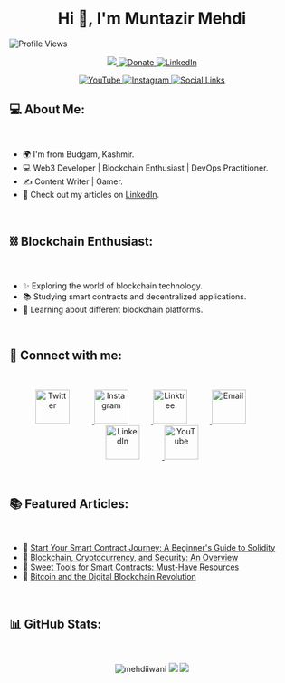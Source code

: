 <!-- <div align="center">
    <img src="default.png" style=" height=150" alt="Matrix">
</div> -->

<h1 align="center">Hi 👋, I'm Muntazir Mehdi</h1>

![Profile Views](https://komarev.com/ghpvc/?username=mehdiiwani&color=brightgreen)

<p align="center">
            <a href="https://paytm.me/lT-ZGSW" target="_blank" class="button">
                <img src="https://img.shields.io/badge/Donate-Buy%20Me%20A%20Coffee-orange.svg?style=for-the-badge">
            </a>    
    <a href="https://paypal.me/amaris1227?country.x=IN&locale.x=en_GB" class="button">
        <img src="https://img.shields.io/badge/Support-Donate-%230077B5?logo=paypal&style=for-the-badge" alt="Donate">
    </a>
    <a href="https://www.linkedin.com/in/muntazir-mehdi-amaris1227/" class="button">
        <img src="https://img.shields.io/badge/LinkedIn-Connect-%230077B5?logo=linkedin&style=for-the-badge" alt="LinkedIn">
    </a>
</p>

<p align="center">
    <a href="https://www.youtube.com/@mehdiiwani?sub_confirmation=1" class="button">
        <img src="https://img.shields.io/badge/YouTube-Follow-%23FF0000?logo=youtube&style=for-the-badge&logoColor=white" alt="YouTube">
    </a>
    <a href="https://instagram.com/mehdii.wani" class="button">
        <img src="https://img.shields.io/badge/Instagram-Follow-%23E4405F?logo=instagram&style=for-the-badge&logoColor=white" alt="Instagram">
    </a>
    <a href="https://linktr.ee/mehdii.wani" class="button">
        <img src="https://img.shields.io/badge/Social-Links-%230077B5?logo=linktree&style=for-the-badge&logoColor=white" alt="Social Links">
    </a>
</p>




<h2 align="left">💻 About Me:</h2>
<br>

- 🌍 I'm from Budgam, Kashmir.
- 💻 Web3 Developer | Blockchain Enthusiast | DevOps Practitioner.
- ✍️ Content Writer | Gamer.
- 📝 Check out my articles on [LinkedIn](https://www.linkedin.com/in/muntazir-mehdi-b94657139/).
<br>

<h2>⛓️ Blockchain Enthusiast:</h2>
<br>

- ✨ Exploring the world of blockchain technology.
- 📚 Studying smart contracts and decentralized applications.
- 🌱 Learning about different blockchain platforms.

<br>

<h2 align="left">🔗 Connect with me:</h2>
<br>

<p align="center">
  <a href="https://twitter.com/eramaris1">
    <img src="https://img.icons8.com/ios-filled/48/ffffff/twitter.png" alt="Twitter" height="60" width="60" style="margin-right: 40px;">
  </a>
  <a href="https://instagram.com/mehdii.wani">
    <img src="https://img.icons8.com/ios-filled/48/ffffff/instagram-new.png" alt="Instagram" height="60" width="60" style="margin-right: 40px;">
  </a>
  
  <a href="https://linktr.ee/mehdii.wani">
    <img src="https://img.icons8.com/ffffff/external-link.png" alt="Linktree" height="60" width="60" style="margin-right: 40px;">
  </a>
  
  <a href="mailto:muntiwani@gmail.com">
    <img src="https://img.icons8.com/ios-filled/48/ffffff/gmail.png" alt="Email" height="60" width="60" style="margin-right: 40px;">
  </a>
  
  <a href="https://www.linkedin.com/in/muntazir-mehdi-amaris1227/">
    <img src="https://img.icons8.com/ios-filled/48/ffffff/linkedin.png" alt="LinkedIn" height="60" width="60" style="margin-right: 40px;">
  </a>
  
  <a href="https://www.youtube.com/@mehdiiwani?sub_confirmation=1">
    <img src="https://img.icons8.com/ios-filled/48/ffffff/youtube-play.png" alt="YouTube" height="60" width="60">
  </a>
</p>








<!--     <a href="https://tryhackme.com/p/amaris1"><img align="center" src="https://img.icons8.com/color/48/000000/tryhackme.png" alt="TryHackMe" height="30" width="30" style="margin-right: 10px;"></a> -->

<!-- <h2>🔗 Check out my work:</h2>

- 🎥 [YouTube](https://www.youtube.com/@eramaris1?sub_confirmation=1)
- 📸 [Instagram](https://instagram.com/mehdii.wani)
- 💻 [TryHackMe](https://tryhackme.com/p/amaris1)
- 🌐 [Linktree](https://linktr.ee/mehdii.wani)

<br> -->

<br>
<h2>📚 Featured Articles:</h2>
<br>

- 📌 [Start Your Smart Contract Journey: A Beginner's Guide to Solidity](https://www.linkedin.com/pulse/start-your-smart-contract-journey-beginners-guide-solidity-mehdi)
- 📌 [Blockchain, Cryptocurrency, and Security: An Overview](https://www.linkedin.com/posts/muntazir-mehdi-amaris1227_blockchain-cryptocurrency-security-activity-7020904541772472320-SA8A?utm_source=share&utm_medium=member_desktop)
- 📌 [Sweet Tools for Smart Contracts: Must-Have Resources](https://www.linkedin.com/posts/muntazir-mehdi-amaris1227_sweet-tools-for-smart-contracts-activity-7019026531272286208-ES0M?utm_source=share&utm_medium=member_desktop)
- 📌 [Bitcoin and the Digital Blockchain Revolution](https://www.linkedin.com/posts/muntazir-mehdi-amaris1227_bitcoin-digital-blockchain-activity-7018655601748553728-Y2df?utm_source=share&utm_medium=member_desktop)

<br>
<h2>📊 GitHub Stats:</h2>
<br>
<p align="center">
<img  src="https://github-readme-streak-stats.herokuapp.com/?user=mehdiiwani&theme=github_dark&hide_border=true" alt="mehdiiwani" >
<img src="https://github-readme-stats.vercel.app/api?username=mehdiiwani&show_icons=true&hide=contribs,prs&cache_seconds=86400&theme=github_dark&hide_border=true"> 
<img src="https://github-readme-stats.vercel.app/api/top-langs/?username=mehdiiwani&hide_border=true&include_all_commits=true&layout=donut&count_private=true&theme=github_dark" >
    
<!--<img src="https://github-readme-stats.vercel.app/api?username=mehdiiwani&theme=gruvbox&date_format=M%20j%5B%2C%20Y%5D&background=000000F1&hide_border=false&include_all_commits=true&count_private=true" alt="GitHub Stats">-->
</p>
